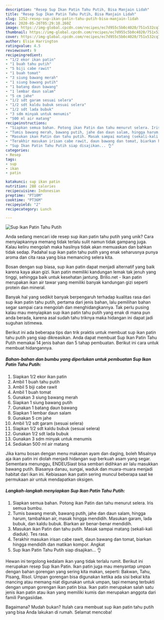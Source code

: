 ```yaml
---
description: "Resep Sup Ikan Patin Tahu Putih, Bisa Manjain Lidah"
title: "Resep Sup Ikan Patin Tahu Putih, Bisa Manjain Lidah"
slug: 1252-resep-sup-ikan-patin-tahu-putih-bisa-manjain-lidah
date: 2020-05-26T05:29:10.260Z
image: https://img-global.cpcdn.com/recipes/ec7d955c5b0c4020/751x532cq70/sup-ikan-patin-tahu-putih-foto-resep-utama.jpg
thumbnail: https://img-global.cpcdn.com/recipes/ec7d955c5b0c4020/751x532cq70/sup-ikan-patin-tahu-putih-foto-resep-utama.jpg
cover: https://img-global.cpcdn.com/recipes/ec7d955c5b0c4020/751x532cq70/sup-ikan-patin-tahu-putih-foto-resep-utama.jpg
author: Elsie Harrington
ratingvalue: 4.5
reviewcount: 9
recipeingredient:
- "1/2 ekor ikan patin"
- "1 buah tahu putih"
- "5 biji cabe rawit"
- "1 buah tomat"
- "3 siung bawang merah"
- "1 siung bawang putih"
- "1 batang daun bawang"
- "1 lembar daun salam"
- "5 cm jahe"
- "1/2 sdt garam sesuai selera"
- "1/2 sdt kaldu bubuk sesuai selera"
- "1/2 sdt lada bubuk"
- "3 sdm minyak untuk menumis"
- "500 ml air matang"
recipeinstructions:
- "Siapkan semua bahan. Potong ikan Patin dan tahu menurut selera. Iris semua bumbu."
- "Tumis bawang merah, bawang putih, jahe dan daun salam, hingga harum, tambahkan air, masak hingga mendidih. Masukan garam, lada bubuk, dan kaldu bubuk. Biarkan air benar-benar mendidih."
- "Masukan ikan Patin dan tahu putih. Masak sampai matang (sekali-kali diaduk). Tes rasa."
- "Terakhir masukan irisan cabe rawit, daun bawang dan tomat, biarkan hingga mendidih dan matikan kompor. Angkat"
- "Sup Ikan Patin Tahu Putih siap disajikan... 👌"
categories:
- Resep
tags:
- sup
- ikan
- patin

katakunci: sup ikan patin 
nutrition: 288 calories
recipecuisine: Indonesian
preptime: "PT10M"
cooktime: "PT36M"
recipeyield: "2"
recipecategory: Lunch

---
```



![Sup Ikan Patin Tahu Putih](https://img-global.cpcdn.com/recipes/ec7d955c5b0c4020/751x532cq70/sup-ikan-patin-tahu-putih-foto-resep-utama.jpg)

Anda sedang mencari ide resep sup ikan patin tahu putih yang unik? Cara menyiapkannya memang tidak terlalu sulit namun tidak gampang juga. Kalau keliru mengolah maka hasilnya tidak akan memuaskan dan bahkan tidak sedap. Padahal sup ikan patin tahu putih yang enak seharusnya punya aroma dan cita rasa yang bisa memancing selera kita.

Bosan dengan sup biasa, sup ikan patin dapat menjadi alternatif yang baik karena kaya akan gizi. Ikan patin memiliki kandungan lemak tak jenuh yang tinggi, sehingga baik untuk kesehatan jantung. Brilio.net - Ikan patin merupakan ikan air tawar yang memiliki banyak kandungan gizi seperti protein dan mineral.

Banyak hal yang sedikit banyak berpengaruh terhadap kualitas rasa dari sup ikan patin tahu putih, pertama dari jenis bahan, lalu pemilihan bahan segar sampai cara mengolah dan menghidangkannya. Tak perlu pusing kalau mau menyiapkan sup ikan patin tahu putih yang enak di mana pun anda berada, karena asal sudah tahu triknya maka hidangan ini dapat jadi suguhan istimewa.


Berikut ini ada beberapa tips dan trik praktis untuk membuat sup ikan patin tahu putih yang siap dikreasikan. Anda dapat membuat Sup Ikan Patin Tahu Putih memakai 14 jenis bahan dan 5 tahap pembuatan. Berikut ini cara untuk membuat hidangannya.

<!--inarticleads1-->

##### Bahan-bahan dan bumbu yang diperlukan untuk pembuatan Sup Ikan Patin Tahu Putih:

1. Siapkan 1/2 ekor ikan patin
1. Ambil 1 buah tahu putih
1. Ambil 5 biji cabe rawit
1. Ambil 1 buah tomat
1. Gunakan 3 siung bawang merah
1. Siapkan 1 siung bawang putih
1. Gunakan 1 batang daun bawang
1. Siapkan 1 lembar daun salam
1. Gunakan 5 cm jahe
1. Ambil 1/2 sdt garam (sesuai selera)
1. Siapkan 1/2 sdt kaldu bubuk (sesuai selera)
1. Gunakan 1/2 sdt lada bubuk
1. Gunakan 3 sdm minyak untuk menumis
1. Sediakan 500 ml air matang


Jika kamu bosan dengan menu makanan ayam dan daging, boleh Misalnya aja ikan patin ini diolah menjadi hidangan sup berkuah asam yang segar. Sementara menunggu, ENDEUSiast bisa sembari didihkan air lalu masukkan bawang putih. Biasanya danau, sungai, waduk dan muara-muara menjadi habitat dari ikan ini. Kebiasaan ikan patin sering muncul beberapa saat ke permukaan air untuk mendapatkan oksigen. 

<!--inarticleads2-->

##### Langkah-langkah menyiapkan Sup Ikan Patin Tahu Putih:

1. Siapkan semua bahan. Potong ikan Patin dan tahu menurut selera. Iris semua bumbu.
1. Tumis bawang merah, bawang putih, jahe dan daun salam, hingga harum, tambahkan air, masak hingga mendidih. Masukan garam, lada bubuk, dan kaldu bubuk. Biarkan air benar-benar mendidih.
1. Masukan ikan Patin dan tahu putih. Masak sampai matang (sekali-kali diaduk). Tes rasa.
1. Terakhir masukan irisan cabe rawit, daun bawang dan tomat, biarkan hingga mendidih dan matikan kompor. Angkat
1. Sup Ikan Patin Tahu Putih siap disajikan... 👌


Hewan ini tergolong kedalam ikan yang tidak terlalu rumit. Berikut ini merupakan resep Sup Ikan Patin. Ikan patin juga mau menyantap umpan dengan bahan gorengan yang sering kita makan, seperti: Bakwan, Tahu, Pisang, Risol. Umpan gorengan bisa digunakan ketika ada sisi bekal kita mancing atau memang niat digunakan untuk umpan, tapi memang terbukti dengan umpan gorengan ikan patin bisa. Ikan patin merupakan salah satu jenis ikan patin atau ikan yang memiliki kumis dan merupakan anggota dari famili Pangasiidae. 

Bagaimana? Mudah bukan? Itulah cara membuat sup ikan patin tahu putih yang bisa Anda lakukan di rumah. Selamat mencoba!
